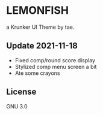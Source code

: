 # LEMONFISH
a Krunker UI Theme by tae.

## Update 2021-11-18

- Fixed comp/round score display
- Stylized comp menu screen a bit
- Ate some crayons

## License

GNU 3.0
